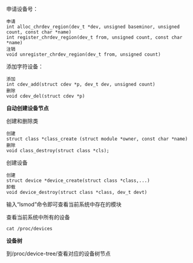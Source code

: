 申请设备号：

```
申请
int alloc_chrdev_region(dev_t *dev, unsigned baseminor, unsigned count, const char *name)
int register_chrdev_region(dev_t from, unsigned count, const char *name)
注销
void unregister_chrdev_region(dev_t from, unsigned count)
```



添加字符设备：

```
添加
int cdev_add(struct cdev *p, dev_t dev, unsigned count)
删除
void cdev_del(struct cdev *p)
```



**自动创建设备节点**

创建和删除类

```
创建
struct class *class_create (struct module *owner, const char *name)
删除
void class_destroy(struct class *cls);
```

创建设备

```
创建
struct device *device_create(struct class *class,...)
卸载
void device_destroy(struct class *class, dev_t devt)
```



输入“lsmod”命令即可查看当前系统中存在的模块

查看当前系统中所有的设备

```
cat /proc/devices
```





**设备树**

到/proc/device-tree/查看对应的设备树节点
